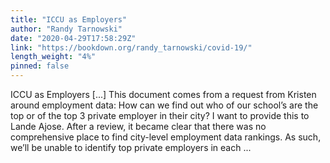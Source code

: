 ```yaml
---
title: "ICCU as Employers"
author: "Randy Tarnowski"
date: "2020-04-29T17:58:29Z"
link: "https://bookdown.org/randy_tarnowski/covid-19/"
length_weight: "4%"
pinned: false
---
```


ICCU as Employers [...] This document comes from a request from Kristen around employment data: How can we find out who of our school’s are the top or of the top 3 private employer in their city? I want to provide this to Lande Ajose. After a review, it became clear that there was no comprehensive place to find city-level employment data rankings. As such, we’ll be unable to identify top private employers in each ...
